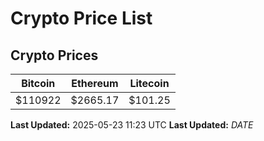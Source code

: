 # Crypto Price List

## Crypto Prices
| Bitcoin | Ethereum | Litecoin |
| ------- | -------- | -------- |
| $110922 | $2665.17 | $101.25 |
**Last Updated:** 2025-05-23 11:23 UTC
**Last Updated:** $DATE$
